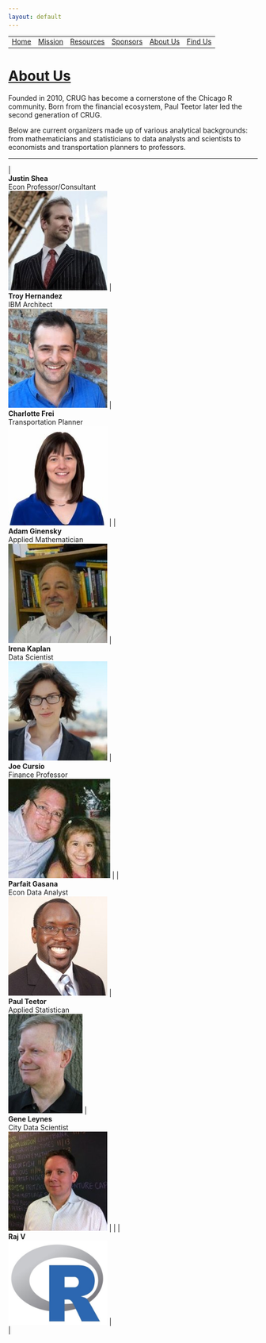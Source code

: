 ```yaml
---
layout: default
---
```


<table id="headers">
  <tbody>
    <tr>
      <td><a href="index.html">Home</a></td>
      <td><a href="mission.html">Mission</a></td>
      <td><a href="resources.html">Resources</a></td>
      <td><a href="sponsors.html">Sponsors</a></td>
      <td><a href="about-us.html">About Us</a></td>
      <td><a href="find-us.html">Find Us</a></td>
    </tr>
  </tbody>
</table>

# <u>About Us</u>
Founded in 2010, CRUG has become a cornerstone of the Chicago R community. Born from the financial ecosystem, Paul Teetor later led the second generation of CRUG. 

Below are current organizers made up of various analytical backgrounds: from mathematicians and statisticians to data analysts and scientists to economists and transportation planners to professors.

---

| <br/> **Justin Shea** <br/> Econ Professor/Consultant <br/> ![organizer thumb pic](images/linkedin_justin_shea.jpeg) | <br/> **Troy Hernandez** <br/> IBM Architect <br/> ![organizer thumb pic](images/linkedin_troy_hernandez.jpeg) | <br/> **Charlotte Frei** <br/> Transportation Planner <br/> ![organizer thumb pic](images/linkedin_charlotte_frei.jpeg) |
| <br/> **Adam Ginensky** <br/> Applied Mathematician <br/> ![organizer thumb pic](images/linkedin_adam_ginensky.jpeg) | <br/> **Irena Kaplan** <br/> Data Scientist <br/> ![organizer thumb pic](images/linkedin_irena_kaplan.jpeg)    | <br/> **Joe Cursio**  <br/> Finance Professor <br/> ![organizer thumb pic](images/meetup_joe_cursio.jpeg)               |
| <br/> **Parfait Gasana** <br/> Econ Data Analyst <br/> ![organizer thumb pic](images/linkedin_parfait_gasana.jpeg)   | <br/> **Paul Teetor** <br/> Applied Statistican <br/> ![organizer thumb pic](images/meetup_paul_teetor.jpeg)   | <br/> **Gene Leynes** <br/> City Data Scientist <br/> ![organizer thumb pic](images/linkedin_gene_leynes.jpeg)          | 
|                                                                                                                      | <br/> **Raj V** <br/> ![organizer thumb pic](images/R_programming_logo.png)                                    | <br/>                                                                                                                   |




